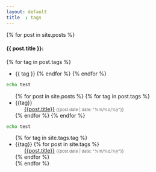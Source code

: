 ```yaml
---
layout: default
title  : tags
---
```


{% for post in site.posts %}
#### {{ post.title }}: 
{% for tag in post.tags %}
* {{ tag }}
{% endfor %}
{% endfor %}

~~~bash
echo test
~~~

<ul>
  {% for post in site.posts %}
  {% for tag in post.tags %}
  <li class="tag_list"> {{tag}}
    <ul class="archive_list">
      <a class="archive_list_article_link" href='{{post.url}}'>{{post.title}}</a> <time style="color:#666;font-size:11px;" datetime='{{post.date | date: "%Y-%m-%d"}}'>{{post.date | date: "%m/%d/%y"}}</time>
    </ul>
  </li>
  {% endfor %}
  {% endfor %}
</ul>


~~~bash
echo test
~~~

<ul>
  {% for tag in site.tags.tag %}
  <li class="tag_list"> {{tag}}
    {% for post in site.tags %}
    <ul class="archive_list">
      <a class="archive_list_article_link" href='{{post.url}}'>{{post.title}}</a> <time style="color:#666;font-size:11px;" datetime='{{post.date | date: "%Y-%m-%d"}}'>{{post.date | date: "%m/%d/%y"}}</time>
    </ul>
    {% endfor %}
  </li>
  {% endfor %}
</ul>